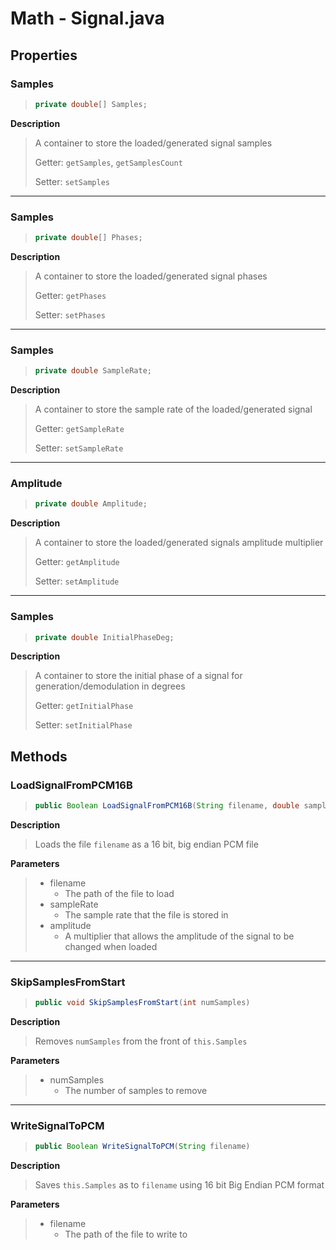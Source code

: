# Math - Signal.java

## Properties

### Samples
> ```java
> private double[] Samples;
> ```
**Description**

> A container to store the loaded/generated signal samples
> 
> Getter: `getSamples`, `getSamplesCount`
> 
> Setter: `setSamples`

---
### Samples
> ```java
> private double[] Phases;
> ```
**Description**

> A container to store the loaded/generated signal phases
>
> Getter: `getPhases`
>
> Setter: `setPhases`

---
### Samples
> ```java
> private double SampleRate;
> ```
**Description**

> A container to store the sample rate of the loaded/generated signal
>
> Getter: `getSampleRate`
>
> Setter: `setSampleRate`

---
### Amplitude
> ```java
> private double Amplitude;
> ```
**Description**

> A container to store the loaded/generated signals amplitude multiplier
>
> Getter: `getAmplitude`
>
> Setter: `setAmplitude`

---
### Samples
> ```java
> private double InitialPhaseDeg;
> ```
**Description**

> A container to store the initial phase of a signal for generation/demodulation in degrees
> 
> Getter: `getInitialPhase`
> 
> Setter: `setInitialPhase`

## Methods

### LoadSignalFromPCM16B
> ```java
> public Boolean LoadSignalFromPCM16B(String filename, double sampleRate, double amplitude)
> ```

**Description**

> Loads the file `filename` as a 16 bit, big endian PCM file

**Parameters**

> - filename
>   - The path of the file to load
> - sampleRate
>   - The sample rate that the file is stored in
> - amplitude
>   - A multiplier that allows the amplitude of the signal to be changed when loaded

---

### SkipSamplesFromStart
> ```java
> public void SkipSamplesFromStart(int numSamples)
> ```

**Description**

> Removes `numSamples` from the front of `this.Samples`

**Parameters**

> - numSamples
>   - The number of samples to remove

---

### WriteSignalToPCM
> ```java
> public Boolean WriteSignalToPCM(String filename)
> ```

**Description**

> Saves `this.Samples` as to `filename` using 16 bit Big Endian PCM format

**Parameters**

> - filename
>   - The path of the file to write to
